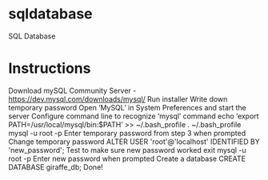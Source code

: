 # sqldatabase
SQL Database

# Instructions
Download mySQL Community Server - https://dev.mysql.com/downloads/mysql/
Run installer
Write down temporary password
Open ‘MySQL’ in System Preferences and start the server
Configure command line to recognize ‘mysql’ command
echo ‘export PATH=/usr/local/mysql/bin:$PATH’ >> ~/.bash_profile
. ~/.bash_profile
mysql -u root -p
Enter temporary password from step 3 when prompted
Change temporary password
ALTER USER 'root'@'localhost' IDENTIFIED BY 'new_password';
Test to make sure new password worked
exit
mysql -u root -p
Enter new password when prompted
Create a database
     CREATE DATABASE giraffe_db;
Done!
